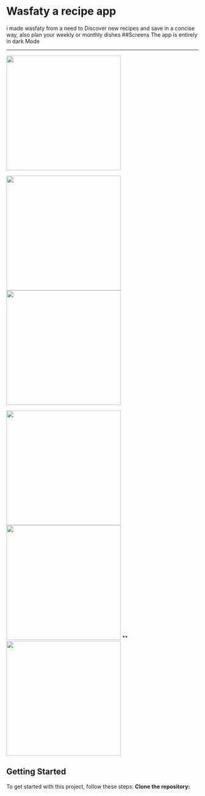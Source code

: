 # Wasfaty a recipe app
  i made wasfaty from a need to Discover new recipes and save in a concise way, also plan your weekly or monthly dishes
##Screens 
  The app is entirely in dark Mode 
  ** **
  <img src="https://github.com/user-attachments/assets/7a76bf06-3116-43e5-9ec9-a116127bba3e" width="300"/> 
  
 <img src="https://github.com/user-attachments/assets/c22c173f-9dd2-4186-901c-1c118de0f4d3" width="300"/> <img src="https://github.com/user-attachments/assets/aae08fe7-93e1-4a09-b98f-84ecaf650f5e" width="300"/> 
 
 <img src="https://github.com/user-attachments/assets/d98630a2-a830-4447-bf97-9ad9a67dfbde" width="300"/> <img src="https://github.com/user-attachments/assets/7505695c-2b12-41bd-93c8-6de0f1a23ecc" width="300"/>
 ** 
 <img src="https://github.com/user-attachments/assets/87efe551-0cd9-4c89-ace6-67e7d7dad597" width="300"/> 
 
 ## Getting Started

To get started with this project, follow these steps:
**Clone the repository:**
   ```sh! https://github.com/imadmah/Wasfaty.git
